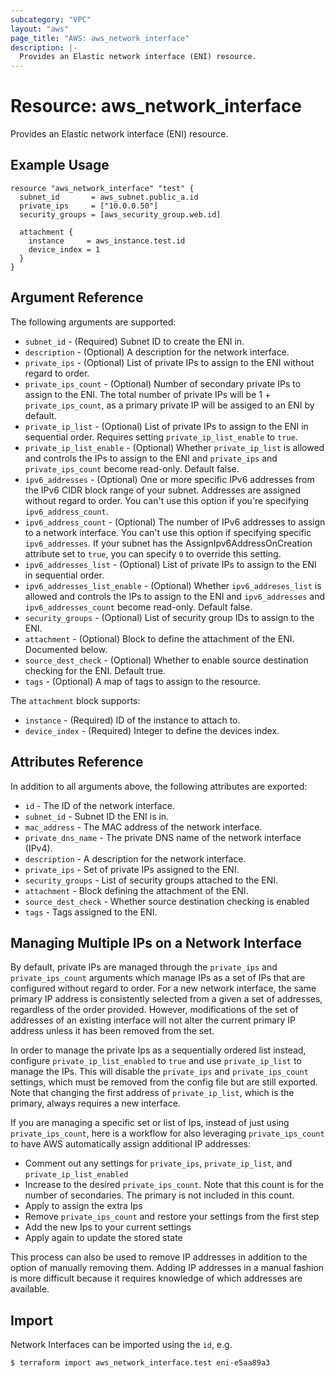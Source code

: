 ```yaml
---
subcategory: "VPC"
layout: "aws"
page_title: "AWS: aws_network_interface"
description: |-
  Provides an Elastic network interface (ENI) resource.
---
```


# Resource: aws_network_interface

Provides an Elastic network interface (ENI) resource.

## Example Usage

```hcl
resource "aws_network_interface" "test" {
  subnet_id       = aws_subnet.public_a.id
  private_ips     = ["10.0.0.50"]
  security_groups = [aws_security_group.web.id]

  attachment {
    instance     = aws_instance.test.id
    device_index = 1
  }
}
```

## Argument Reference

The following arguments are supported:

* `subnet_id` - (Required) Subnet ID to create the ENI in.
* `description` - (Optional) A description for the network interface.
* `private_ips` - (Optional) List of private IPs to assign to the ENI without regard to order.
* `private_ips_count` - (Optional) Number of secondary private IPs to assign to the ENI. The total number of private IPs will be 1 + `private_ips_count`, as a primary private IP will be assiged to an ENI by default.
* `private_ip_list` - (Optional) List of private IPs to assign to the ENI in sequential order. Requires setting `private_ip_list_enable` to `true`.
* `private_ip_list_enable` - (Optional) Whether `private_ip_list` is allowed and controls the IPs to assign to the ENI and `private_ips` and `private_ips_count` become read-only. Default false.
* `ipv6_addresses` - (Optional) One or more specific IPv6 addresses from the IPv6 CIDR block range of your subnet. Addresses are assigned without regard to order. You can't use this option if you're specifying `ipv6_address_count`.
* `ipv6_address_count` - (Optional) The number of IPv6 addresses to assign to a network interface. You can't use this option if specifying specific `ipv6_addresses`. If your subnet has the AssignIpv6AddressOnCreation attribute set to `true`, you can specify `0` to override this setting.
* `ipv6_addresses_list` - (Optional) List of private IPs to assign to the ENI in sequential order.
* `ipv6_addresses_list_enable` - (Optional) Whether `ipv6_addreses_list` is allowed and controls the IPs to assign to the ENI and `ipv6_addresses` and `ipv6_addresses_count` become read-only. Default false.
* `security_groups` - (Optional) List of security group IDs to assign to the ENI.
* `attachment` - (Optional) Block to define the attachment of the ENI. Documented below.
* `source_dest_check` - (Optional) Whether to enable source destination checking for the ENI. Default true.
* `tags` - (Optional) A map of tags to assign to the resource.

The `attachment` block supports:

* `instance` - (Required) ID of the instance to attach to.
* `device_index` - (Required) Integer to define the devices index.

## Attributes Reference

In addition to all arguments above, the following attributes are exported:

* `id` - The ID of the network interface.
* `subnet_id` - Subnet ID the ENI is in.
* `mac_address` - The MAC address of the network interface.
* `private_dns_name` - The private DNS name of the network interface (IPv4).
* `description` - A description for the network interface.
* `private_ips` - Set of private IPs assigned to the ENI.
* `security_groups` - List of security groups attached to the ENI.
* `attachment` - Block defining the attachment of the ENI.
* `source_dest_check` - Whether source destination checking is enabled
* `tags` - Tags assigned to the ENI.

## Managing Multiple IPs on a Network Interface

By default, private IPs are managed through the `private_ips` and `private_ips_count` arguments which manage IPs as a set of IPs that are configured without regard to order. For a new network interface, the same primary IP address is consistently selected from a given a set of addresses, regardless of the order provided. However, modifications of the set of addresses of an existing interface will not alter the current primary IP address unless it has been removed from the set.

In order to manage the private Ips as a sequentially ordered list instead, configure `private_ip_list_enabled` to `true` and use `private_ip_list` to manage the IPs. This will disable the `private_ips` and `private_ips_count` settings, which must be removed from the config file but are still exported. Note that changing the first address of `private_ip_list`, which is the primary, always requires a new interface.

If you are managing a specific set or list of Ips, instead of just using `private_ips_count`, here is a workflow for also leveraging `private_ips_count` to have AWS automatically assign additional IP addresses:
* Comment out any settings for `private_ips`, `private_ip_list`, and `private_ip_list_enabled`
* Increase to the desired `private_ips_count`. Note that this count is for the number of secondaries. The primary is not included in this count.
* Apply to assign the extra Ips
* Remove `private_ips_count` and restore your settings from the first step
* Add the new Ips to your current settings
* Apply again to update the stored state

This process can also be used to remove IP addresses in addition to the option of manually removing them. Adding IP addresses in a manual fashion is more difficult because it requires knowledge of which addresses are available.

## Import

Network Interfaces can be imported using the `id`, e.g.

```
$ terraform import aws_network_interface.test eni-e5aa89a3
```
